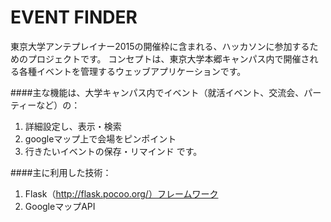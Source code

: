 EVENT FINDER
============

東京大学アンテプレイナー2015の開催枠に含まれる、ハッカソンに参加するためのプロジェクトです。
コンセプトは、東京大学本郷キャンパス内で開催される各種イベントを管理するウェッブアプリケーションです。

####主な機能は、大学キャンパス内でイベント（就活イベント、交流会、パーティーなど）の：
1. 詳細設定し、表示・検索
2. googleマップ上で会場をピンポイント
3. 行きたいイベントの保存・リマインド
です。

####主に利用した技術：
1. Flask（http://flask.pocoo.org/）フレームワーク
2. GoogleマップAPI
